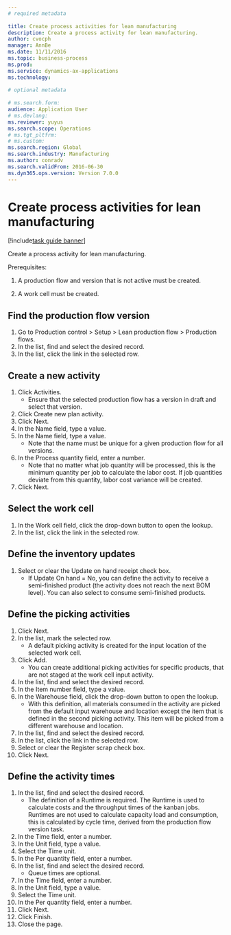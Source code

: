 ```yaml
--- 
# required metadata 
 
title: Create process activities for lean manufacturing
description: Create a process activity for lean manufacturing. 
author: cvocph
manager: AnnBe 
ms.date: 11/11/2016
ms.topic: business-process 
ms.prod:  
ms.service: dynamics-ax-applications 
ms.technology:  
 
# optional metadata 
 
# ms.search.form:   
audience: Application User 
# ms.devlang:  
ms.reviewer: yuyus
ms.search.scope: Operations 
# ms.tgt_pltfrm:  
# ms.custom:  
ms.search.region: Global
ms.search.industry: Manufacturing
ms.author: conradv
ms.search.validFrom: 2016-06-30 
ms.dyn365.ops.version: Version 7.0.0 
---
```

# Create process activities for lean manufacturing

[!include[task guide banner](../../includes/task-guide-banner.md)]

Create a process activity for lean manufacturing. 
Prerequisites: 
1. A production flow and version that is not active must be created.
2. A work cell must be created.


## Find the production flow version
1. Go to Production control > Setup > Lean production flow > Production flows.
2. In the list, find and select the desired record.
3. In the list, click the link in the selected row.

## Create a new activity
1. Click Activities.
    * Ensure that the selected production flow has a version in draft and select that version.  
2. Click Create new plan activity.
3. Click Next.
4. In the Name field, type a value.
5. In the Name field, type a value.
    * Note that the name must be unique for a given production flow for all versions.  
6. In the Process quantity field, enter a number.
    * Note that no matter what job quantity will be processed, this is the minimum quantity per job to calculate the labor cost. If job quantities deviate from this quantity, labor cost variance will be created.  
7. Click Next.

## Select the work cell
1. In the Work cell field, click the drop-down button to open the lookup.
2. In the list, click the link in the selected row.

## Define the inventory updates
1. Select or clear the Update on hand receipt check box.
    * If Update On hand = No, you can define the activity to receive a semi-finished product (the activity does not reach the next BOM level).    You can also select to consume semi-finished products.  

## Define the picking activities
1. Click Next.
2. In the list, mark the selected row.
    * A default picking activity is created for the input location of the selected work cell.  
3. Click Add.
    * You can create additional picking activities for specific products, that are not staged at the work cell input activity.  
4. In the list, find and select the desired record.
5. In the Item number field, type a value.
6. In the Warehouse field, click the drop-down button to open the lookup.
    * With this definition, all materials consumed in the activity are picked from the default input warehouse and location except the item that is defined in the second picking activity. This item will be picked from a different warehouse and location.  
7. In the list, find and select the desired record.
8. In the list, click the link in the selected row.
9. Select or clear the Register scrap check box.
10. Click Next.

## Define the activity times
1. In the list, find and select the desired record.
    * The definition of a Runtime is required. The Runtime is used to calculate costs and the throughput times of the kanban jobs. Runtimes are not used to calculate capacity load and consumption, this is calculated by cycle time, derived from the production flow version task.  
2. In the Time field, enter a number.
3. In the Unit field, type a value.
4. Select the Time unit.
5. In the Per quantity field, enter a number.
6. In the list, find and select the desired record.
    * Queue times are optional.  
7. In the Time field, enter a number.
8. In the Unit field, type a value.
9. Select the Time unit.
10. In the Per quantity field, enter a number.
11. Click Next.
12. Click Finish.
13. Close the page.

